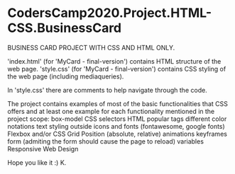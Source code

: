 # CodersCamp2020.Project.HTML-CSS.BusinessCard

BUSINESS CARD PROJECT WITH CSS AND HTML ONLY.

'index.html' (for 'MyCard - final-version') contains HTML structure of the web page.
'style.css' (for 'MyCard - final-version') contains CSS styling of the web page (including mediaqueries).

In 'style.css' there are comments to help navigate through the code.

The project contains examples of most of the basic functionalities that CSS offers and at least one example for each functionality mentioned in the project scope:
box-model
CSS selectors
HTML popular tags
different color notations
text styling
outside icons and fonts (fontawesome, google fonts)
Flexbox and/or CSS Grid
Position (absolute, relative)
animations keyframes
form (admiting the form should cause the page to reload)
variables
Responsive Web Design

Hope you like it :)
K.
